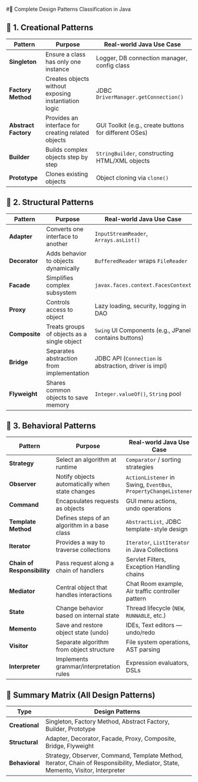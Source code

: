 #🎨 Complete Design Patterns Classification in Java
## 🔷 1. Creational Patterns
| Pattern              | Purpose                                              | Real-world Java Use Case                              |
| -------------------- | ---------------------------------------------------- | ----------------------------------------------------- |
| **Singleton**        | Ensure a class has only one instance                 | Logger, DB connection manager, config class           |
| **Factory Method**   | Creates objects without exposing instantiation logic | JDBC `DriverManager.getConnection()`                  |
| **Abstract Factory** | Provides an interface for creating related objects   | GUI Toolkit (e.g., create buttons for different OSes) |
| **Builder**          | Builds complex objects step by step                  | `StringBuilder`, constructing HTML/XML objects        |
| **Prototype**        | Clones existing objects                              | Object cloning via `clone()`                          |

## 🔶 2. Structural Patterns

| Pattern       | Purpose                                     | Real-world Java Use Case                               |
| ------------- | ------------------------------------------- | ------------------------------------------------------ |
| **Adapter**   | Converts one interface to another           | `InputStreamReader`, `Arrays.asList()`                 |
| **Decorator** | Adds behavior to objects dynamically        | `BufferedReader` wraps `FileReader`                    |
| **Facade**    | Simplifies complex subsystem                | `javax.faces.context.FacesContext`                     |
| **Proxy**     | Controls access to object                   | Lazy loading, security, logging in DAO                 |
| **Composite** | Treats groups of objects as a single object | `Swing` UI Components (e.g., JPanel contains buttons)  |
| **Bridge**    | Separates abstraction from implementation   | JDBC API (`Connection` is abstraction, driver is impl) |
| **Flyweight** | Shares common objects to save memory        | `Integer.valueOf()`, `String` pool                     |


## 🔁 3. Behavioral Patterns

| Pattern                     | Purpose                                         | Real-world Java Use Case                                        |
| --------------------------- | ----------------------------------------------- | --------------------------------------------------------------- |
| **Strategy**                | Select an algorithm at runtime                  | `Comparator` / sorting strategies                               |
| **Observer**                | Notify objects automatically when state changes | `ActionListener` in Swing, `EventBus`, `PropertyChangeListener` |
| **Command**                 | Encapsulates requests as objects                | GUI menu actions, undo operations                               |
| **Template Method**         | Defines steps of an algorithm in a base class   | `AbstractList`, JDBC template-style design                      |
| **Iterator**                | Provides a way to traverse collections          | `Iterator`, `ListIterator` in Java Collections                  |
| **Chain of Responsibility** | Pass request along a chain of handlers          | Servlet Filters, Exception Handling chains                      |
| **Mediator**                | Central object that handles interactions        | Chat Room example, Air traffic controller pattern               |
| **State**                   | Change behavior based on internal state         | Thread lifecycle (`NEW`, `RUNNABLE`, etc.)                      |
| **Memento**                 | Save and restore object state (undo)            | IDEs, Text editors — undo/redo                                  |
| **Visitor**                 | Separate algorithm from object structure        | File system operations, AST parsing                             |
| **Interpreter**             | Implements grammar/interpretation rules         | Expression evaluators, DSLs                                     |


## 🧠 Summary Matrix (All Design Patterns)
| Type           | Design Patterns                                                                                                                 |
| -------------- | ------------------------------------------------------------------------------------------------------------------------------- |
| **Creational** | Singleton, Factory Method, Abstract Factory, Builder, Prototype                                                                 |
| **Structural** | Adapter, Decorator, Facade, Proxy, Composite, Bridge, Flyweight                                                                 |
| **Behavioral** | Strategy, Observer, Command, Template Method, Iterator, Chain of Responsibility, Mediator, State, Memento, Visitor, Interpreter |

